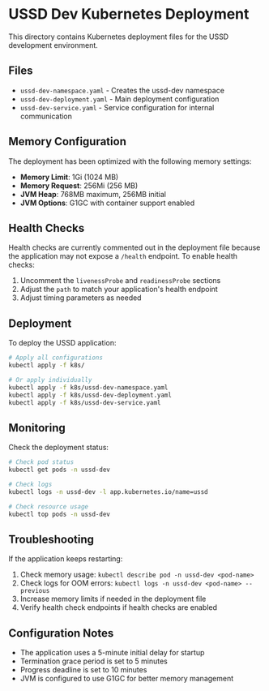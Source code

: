 # USSD Dev Kubernetes Deployment

This directory contains Kubernetes deployment files for the USSD development environment.

## Files

- `ussd-dev-namespace.yaml` - Creates the ussd-dev namespace
- `ussd-dev-deployment.yaml` - Main deployment configuration
- `ussd-dev-service.yaml` - Service configuration for internal communication

## Memory Configuration

The deployment has been optimized with the following memory settings:

- **Memory Limit**: 1Gi (1024 MB)
- **Memory Request**: 256Mi (256 MB)
- **JVM Heap**: 768MB maximum, 256MB initial
- **JVM Options**: G1GC with container support enabled

## Health Checks

Health checks are currently commented out in the deployment file because the application may not expose a `/health` endpoint. To enable health checks:

1. Uncomment the `livenessProbe` and `readinessProbe` sections
2. Adjust the `path` to match your application's health endpoint
3. Adjust timing parameters as needed

## Deployment

To deploy the USSD application:

```bash
# Apply all configurations
kubectl apply -f k8s/

# Or apply individually
kubectl apply -f k8s/ussd-dev-namespace.yaml
kubectl apply -f k8s/ussd-dev-deployment.yaml
kubectl apply -f k8s/ussd-dev-service.yaml
```

## Monitoring

Check the deployment status:

```bash
# Check pod status
kubectl get pods -n ussd-dev

# Check logs
kubectl logs -n ussd-dev -l app.kubernetes.io/name=ussd

# Check resource usage
kubectl top pods -n ussd-dev
```

## Troubleshooting

If the application keeps restarting:

1. Check memory usage: `kubectl describe pod -n ussd-dev <pod-name>`
2. Check logs for OOM errors: `kubectl logs -n ussd-dev <pod-name> --previous`
3. Increase memory limits if needed in the deployment file
4. Verify health check endpoints if health checks are enabled

## Configuration Notes

- The application uses a 5-minute initial delay for startup
- Termination grace period is set to 5 minutes
- Progress deadline is set to 10 minutes
- JVM is configured to use G1GC for better memory management

